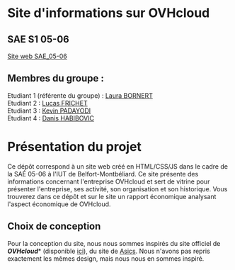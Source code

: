# Site d'informations sur OVHcloud  

## SAE S1 05-06

[Site web SAE_05-06](https://laura1726.github.io/SAE-1.05-06/)

## Membres du groupe :

Etudiant 1 (référente du groupe) :  [Laura BORNERT](mailto:laura.bornert@edu.univ-fcomte.fr?subject=SAE_1_05_06)  
Etudiant 2 : [Lucas FRICHET](mailto:lucas.frichet02@edu.univ-fcomte.fr?subject=SAE_1_05_06)   
Etudiant 3 : [Kevin PADAYODI](mailto:kevin.padayodi@edu.univ-fcomte.fr?subject=SAE_1_05_06)  
Etudiant 4 : [Danis HABIBOVIC](mailto:danis.habibovic@edu.univ-fcomte.fr?subject=SAE_1_05_06)   

# Présentation du projet

Ce dépôt correspond à un site web créé en HTML/CSS/JS dans le cadre de la SAÉ 05-06 à l'IUT de Belfort-Montbéliard. Ce site présente des informations concernant l'entreprise OVHcloud et sert de vitrine pour présenter l'entreprise, ses activité, son organisation et son historique. Vous trouverez dans ce dépôt et sur le site un rapport économique analysant l'aspect économique de OVHcloud.

## Choix de conception  

Pour la conception du site, nous nous sommes inspirés du site officiel de ***OVHcloud**** (disponible [ici](https://www.ovhcloud.com/fr/)), du site de  [Asics](https://www.asics.com/fr/fr-fr/). Nous n'avons pas repris exactement les mêmes design, mais nous nous en sommes inspiré.
